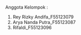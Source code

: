 Anggota Kelompok :
1. Rey Rizky Andifa_F55123079
2. Arya Nanda Putra_F55123087
3. Rifaldi_F55123096
